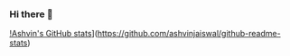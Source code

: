 ### Hi there 👋


[!Ashvin's GitHub stats](https://github-readme-stats.vercel.app/api?username=ashvinjaiswal)](https://github.com/ashvinjaiswal/github-readme-stats)
<!--
**ashvinjaiswal/ashvinjaiswal** is a ✨ _special_ ✨ repository because its `README.md` (this file) appears on your GitHub profile.

Here are some ideas to get you started:

- 🔭 I’m currently working on ...
- 🌱 I’m currently learning ...
- 👯 I’m looking to collaborate on ...
- 🤔 I’m looking for help with ...
- 💬 Ask me about ...
- 📫 How to reach me: ...
- 😄 Pronouns: ...
- ⚡ Fun fact: ...
-->
